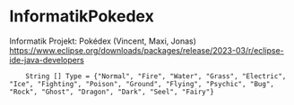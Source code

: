 # InformatikPokedex
Informatik Projekt: Pokédex (Vincent, Maxi, Jonas)
https://www.eclipse.org/downloads/packages/release/2023-03/r/eclipse-ide-java-developers
        
        String [] Type = {"Normal", "Fire", "Water", "Grass", "Electric", "Ice", "Fighting", "Poison", "Ground", "Flying", "Psychic", "Bug", "Rock", "Ghost", "Dragon", "Dark", "Seel", "Fairy"}
